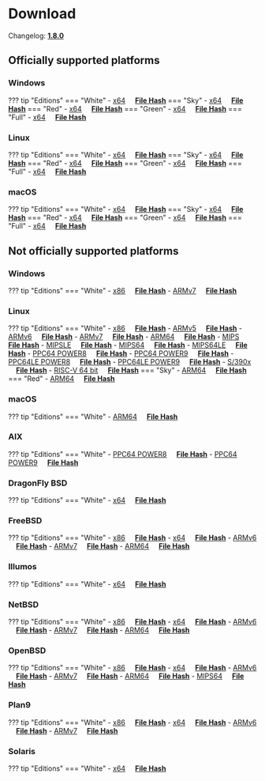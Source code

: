 # Download

Changelog: [**1.8.0**](../Changelog.md#170-_-july-12-2021)

## Officially supported platforms

### Windows

??? tip "Editions"
    === "White"
        - [x64](/dl/1.8.0/white/windows/dixer_amd64.exe) &nbsp;&nbsp;&nbsp; **<a href="/dl/1.8.0/white/windows/dixer_amd64_checksum.txt" target="_blank">File Hash</a>**
    === "Sky"
        - [x64](/dl/1.8.0/sky/windows/dixer_amd64.exe) &nbsp;&nbsp;&nbsp; **<a href="/dl/1.8.0/sky/windows/dixer_amd64_checksum.txt" target="_blank">File Hash</a>**
    === "Red"
        - [x64](/dl/1.8.0/red/windows/dixer_amd64.exe) &nbsp;&nbsp;&nbsp; **<a href="/dl/1.8.0/red/windows/dixer_amd64_checksum.txt" target="_blank">File Hash</a>**
    === "Green"
        - [x64](/dl/1.8.0/green/windows/dixer_amd64.exe) &nbsp;&nbsp;&nbsp; **<a href="/dl/1.8.0/green/windows/dixer_amd64_checksum.txt" target="_blank">File Hash</a>**
    === "Full"
        - [x64](/dl/1.8.0/full/windows/dixer_amd64.exe) &nbsp;&nbsp;&nbsp; **<a href="/dl/1.8.0/full/windows/dixer_amd64_checksum.txt" target="_blank">File Hash</a>**

### Linux

??? tip "Editions"
    === "White"
        - [x64](/dl/1.8.0/white/linux/dixer_amd64) &nbsp;&nbsp;&nbsp; **<a href="/dl/1.8.0/white/linux/dixer_amd64_checksum.txt" target="_blank">File Hash</a>**
    === "Sky"
        - [x64](/dl/1.8.0/sky/linux/dixer_amd64) &nbsp;&nbsp;&nbsp; **<a href="/dl/1.8.0/sky/linux/dixer_amd64_checksum.txt" target="_blank">File Hash</a>**
    === "Red"
        - [x64](/dl/1.8.0/red/linux/dixer_amd64) &nbsp;&nbsp;&nbsp; **<a href="/dl/1.8.0/red/linux/dixer_amd64_checksum.txt" target="_blank">File Hash</a>**
    === "Green"
        - [x64](/dl/1.8.0/green/linux/dixer_amd64) &nbsp;&nbsp;&nbsp; **<a href="/dl/1.8.0/green/linux/dixer_amd64_checksum.txt" target="_blank">File Hash</a>**
    === "Full"
        - [x64](/dl/1.8.0/full/linux/dixer_amd64) &nbsp;&nbsp;&nbsp; **<a href="/dl/1.8.0/full/linux/dixer_amd64_checksum.txt" target="_blank">File Hash</a>**

### macOS

??? tip "Editions"
    === "White"
        - [x64](/dl/1.8.0/white/darwin/dixer_amd64) &nbsp;&nbsp;&nbsp; **<a href="/dl/1.8.0/white/darwin/dixer_amd64_checksum.txt" target="_blank">File Hash</a>**
    === "Sky"
        - [x64](/dl/1.8.0/sky/darwin/dixer_amd64) &nbsp;&nbsp;&nbsp; **<a href="/dl/1.8.0/sky/darwin/dixer_amd64_checksum.txt" target="_blank">File Hash</a>**
    === "Red"
        - [x64](/dl/1.8.0/red/darwin/dixer_amd64) &nbsp;&nbsp;&nbsp; **<a href="/dl/1.8.0/red/darwin/dixer_amd64_checksum.txt" target="_blank">File Hash</a>**
    === "Green"
        - [x64](/dl/1.8.0/green/darwin/dixer_amd64) &nbsp;&nbsp;&nbsp; **<a href="/dl/1.8.0/green/darwin/dixer_amd64_checksum.txt" target="_blank">File Hash</a>**
    === "Full"
        - [x64](/dl/1.8.0/full/darwin/dixer_amd64) &nbsp;&nbsp;&nbsp; **<a href="/dl/1.8.0/full/darwin/dixer_amd64_checksum.txt" target="_blank">File Hash</a>**

## Not officially supported platforms

### Windows

??? tip "Editions"
    === "White"
        - [x86](/dl/1.8.0/white/windows/dixer_386.exe) &nbsp;&nbsp;&nbsp; **<a href="/dl/1.8.0/white/windows/dixer_386_checksum.txt" target="_blank">File Hash</a>**
        - [ARMv7](/dl/1.8.0/white/windows/dixer_armV7.exe) &nbsp;&nbsp;&nbsp; **<a href="/dl/1.8.0/white/windows/dixer_armV7_checksum.txt" target="_blank">File Hash</a>**

### Linux

??? tip "Editions"
    === "White"
        - [x86](/dl/1.8.0/white/linux/dixer_386) &nbsp;&nbsp;&nbsp; **<a href="/dl/1.8.0/white/linux/dixer_386_checksum.txt" target="_blank">File Hash</a>**
        - [ARMv5](/dl/1.8.0/white/linux/dixer_armV5) &nbsp;&nbsp;&nbsp; **<a href="/dl/1.8.0/white/linux/dixer_armV5_checksum.txt" target="_blank">File Hash</a>**
        - [ARMv6](/dl/1.8.0/white/linux/dixer_armV6) &nbsp;&nbsp;&nbsp; **<a href="/dl/1.8.0/white/linux/dixer_armV6_checksum.txt" target="_blank">File Hash</a>**
        - [ARMv7](/dl/1.8.0/white/linux/dixer_armV7) &nbsp;&nbsp;&nbsp; **<a href="/dl/1.8.0/white/linux/dixer_armV7_checksum.txt" target="_blank">File Hash</a>**
        - [ARM64](/dl/1.8.0/white/linux/dixer_arm64) &nbsp;&nbsp;&nbsp; **<a href="/dl/1.8.0/white/linux/dixer_arm64_checksum.txt" target="_blank">File Hash</a>**
        - [MIPS](/dl/1.8.0/white/linux/dixer_mips) &nbsp;&nbsp;&nbsp; **<a href="/dl/1.8.0/white/linux/dixer_mips_checksum.txt" target="_blank">File Hash</a>**
        - [MIPSLE](/dl/1.8.0/white/linux/dixer_mipsle) &nbsp;&nbsp;&nbsp; **<a href="/dl/1.8.0/white/linux/dixer_mipsle_checksum.txt" target="_blank">File Hash</a>**
        - [MIPS64](/dl/1.8.0/white/linux/dixer_mips64) &nbsp;&nbsp;&nbsp; **<a href="/dl/1.8.0/white/linux/dixer_mips64_checksum.txt" target="_blank">File Hash</a>**
        - [MIPS64LE](/dl/1.8.0/white/linux/dixer_mips64le) &nbsp;&nbsp;&nbsp; **<a href="/dl/1.8.0/white/linux/dixer_mips64le_checksum.txt" target="_blank">File Hash</a>**
        - [PPC64 POWER8](/dl/1.8.0/white/linux/dixer_ppc64_power8) &nbsp;&nbsp;&nbsp; **<a href="/dl/1.8.0/white/linux/dixer_ppc64_power8_checksum.txt" target="_blank">File Hash</a>**
        - [PPC64 POWER9](/dl/1.8.0/white/linux/dixer_ppc64_power9) &nbsp;&nbsp;&nbsp; **<a href="/dl/1.8.0/white/linux/dixer_ppc64_power9_checksum.txt" target="_blank">File Hash</a>**
        - [PPC64LE POWER8](/dl/1.8.0/white/linux/dixer_ppc64le_power8) &nbsp;&nbsp;&nbsp; **<a href="/dl/1.8.0/white/linux/dixer_ppc64le_power8_checksum.txt" target="_blank">File Hash</a>**
        - [PPC64LE POWER9](/dl/1.8.0/white/linux/dixer_ppc64le_power9) &nbsp;&nbsp;&nbsp; **<a href="/dl/1.8.0/white/linux/dixer_ppc64le_power9_checksum.txt" target="_blank">File Hash</a>**
        - [S/390x](/dl/1.8.0/white/linux/dixer_s390x) &nbsp;&nbsp;&nbsp; **<a href="/dl/1.8.0/white/linux/dixer_s390x_checksum.txt" target="_blank">File Hash</a>**
        - [RISC-V 64 bit](/dl/1.8.0/white/linux/dixer_riscv64) &nbsp;&nbsp;&nbsp; **<a href="/dl/1.8.0/white/linux/dixer_riscv64_checksum.txt" target="_blank">File Hash</a>**
    === "Sky"
        - [ARM64](/dl/1.8.0/sky/linux/dixer_arm64) &nbsp;&nbsp;&nbsp; **<a href="/dl/1.8.0/sky/linux/dixer_arm64_checksum.txt" target="_blank">File Hash</a>**
    === "Red"
        - [ARM64](/dl/1.8.0/red/linux/dixer_arm64) &nbsp;&nbsp;&nbsp; **<a href="/dl/1.8.0/red/linux/dixer_arm64_checksum.txt" target="_blank">File Hash</a>**

### macOS

??? tip "Editions"
    === "White"
        - [ARM64](/dl/1.8.0/white/darwin/dixer_arm64) &nbsp;&nbsp;&nbsp; **<a href="/dl/1.8.0/white/darwin/dixer_arm64_checksum.txt" target="_blank">File Hash</a>**

### AIX

??? tip "Editions"
    === "White"
        - [PPC64 POWER8](/dl/1.8.0/white/aix/dixer_ppc64_power8) &nbsp;&nbsp;&nbsp; **<a href="/dl/1.8.0/white/aix/dixer_ppc64_power8_checksum.txt" target="_blank">File Hash</a>**
        - [PPC64 POWER9](/dl/1.8.0/white/aix/dixer_ppc64_power9) &nbsp;&nbsp;&nbsp; **<a href="/dl/1.8.0/white/aix/dixer_ppc64_power9_checksum.txt" target="_blank">File Hash</a>**

### DragonFly BSD

??? tip "Editions"
    === "White"
        - [x64](/dl/1.8.0/white/dragonfly/dixer_amd64) &nbsp;&nbsp;&nbsp; **<a href="/dl/1.8.0/white/dragonfly/dixer_amd64_checksum.txt" target="_blank">File Hash</a>**

### FreeBSD

??? tip "Editions"
    === "White"
        - [x86](/dl/1.8.0/white/freebsd/dixer_386) &nbsp;&nbsp;&nbsp; **<a href="/dl/1.8.0/white/freebsd/dixer_386_checksum.txt" target="_blank">File Hash</a>**
        - [x64](/dl/1.8.0/white/freebsd/dixer_amd64) &nbsp;&nbsp;&nbsp; **<a href="/dl/1.8.0/white/freebsd/dixer_amd64_checksum.txt" target="_blank">File Hash</a>**
        - [ARMv6](/dl/1.8.0/white/freebsd/dixer_armV6) &nbsp;&nbsp;&nbsp; **<a href="/dl/1.8.0/white/freebsd/dixer_armV6_checksum.txt" target="_blank">File Hash</a>**
        - [ARMv7](/dl/1.8.0/white/freebsd/dixer_armV7) &nbsp;&nbsp;&nbsp; **<a href="/dl/1.8.0/white/freebsd/dixer_armV7_checksum.txt" target="_blank">File Hash</a>**
        - [ARM64](/dl/1.8.0/white/freebsd/dixer_arm64) &nbsp;&nbsp;&nbsp; **<a href="/dl/1.8.0/white/freebsd/dixer_arm64_checksum.txt" target="_blank">File Hash</a>**

### Illumos

??? tip "Editions"
    === "White"
        - [x64](/dl/1.8.0/white/illumos/dixer_amd64) &nbsp;&nbsp;&nbsp; **<a href="/dl/1.8.0/white/illumos/dixer_amd64_checksum.txt" target="_blank">File Hash</a>**

### NetBSD

??? tip "Editions"
    === "White"
        - [x86](/dl/1.8.0/white/netbsd/dixer_386) &nbsp;&nbsp;&nbsp; **<a href="/dl/1.8.0/white/netbsd/dixer_386_checksum.txt" target="_blank">File Hash</a>**
        - [x64](/dl/1.8.0/white/netbsd/dixer_amd64) &nbsp;&nbsp;&nbsp; **<a href="/dl/1.8.0/white/netbsd/dixer_amd64_checksum.txt" target="_blank">File Hash</a>**
        - [ARMv6](/dl/1.8.0/white/netbsd/dixer_armV6) &nbsp;&nbsp;&nbsp; **<a href="/dl/1.8.0/white/netbsd/dixer_armV6_checksum.txt" target="_blank">File Hash</a>**
        - [ARMv7](/dl/1.8.0/white/netbsd/dixer_armV7) &nbsp;&nbsp;&nbsp; **<a href="/dl/1.8.0/white/netbsd/dixer_armV7_checksum.txt" target="_blank">File Hash</a>**
        - [ARM64](/dl/1.8.0/white/netbsd/dixer_arm64) &nbsp;&nbsp;&nbsp; **<a href="/dl/1.8.0/white/netbsd/dixer_arm64_checksum.txt" target="_blank">File Hash</a>**

### OpenBSD

??? tip "Editions"
    === "White"
        - [x86](/dl/1.8.0/white/openbsd/dixer_386) &nbsp;&nbsp;&nbsp; **<a href="/dl/1.8.0/white/openbsd/dixer_386_checksum.txt" target="_blank">File Hash</a>**
        - [x64](/dl/1.8.0/white/openbsd/dixer_amd64) &nbsp;&nbsp;&nbsp; **<a href="/dl/1.8.0/white/openbsd/dixer_amd64_checksum.txt" target="_blank">File Hash</a>**
        - [ARMv6](/dl/1.8.0/white/openbsd/dixer_armV6) &nbsp;&nbsp;&nbsp; **<a href="/dl/1.8.0/white/openbsd/dixer_armV6_checksum.txt" target="_blank">File Hash</a>**
        - [ARMv7](/dl/1.8.0/white/openbsd/dixer_armV7) &nbsp;&nbsp;&nbsp; **<a href="/dl/1.8.0/white/openbsd/dixer_armV7_checksum.txt" target="_blank">File Hash</a>**
        - [ARM64](/dl/1.8.0/white/openbsd/dixer_arm64) &nbsp;&nbsp;&nbsp; **<a href="/dl/1.8.0/white/openbsd/dixer_arm64_checksum.txt" target="_blank">File Hash</a>**
        - [MIPS64](/dl/1.8.0/white/openbsd/dixer_mips64) &nbsp;&nbsp;&nbsp; **<a href="/dl/1.8.0/white/openbsd/dixer_mips64_checksum.txt" target="_blank">File Hash</a>**

### Plan9

??? tip "Editions"
    === "White"
        - [x86](/dl/1.8.0/white/plan9/dixer_386) &nbsp;&nbsp;&nbsp; **<a href="/dl/1.8.0/white/plan9/dixer_386_checksum.txt" target="_blank">File Hash</a>**
        - [x64](/dl/1.8.0/white/plan9/dixer_amd64) &nbsp;&nbsp;&nbsp; **<a href="/dl/1.8.0/white/plan9/dixer_amd64_checksum.txt" target="_blank">File Hash</a>**
        - [ARMv6](/dl/1.8.0/white/plan9/dixer_armV6) &nbsp;&nbsp;&nbsp; **<a href="/dl/1.8.0/white/plan9/dixer_armV6_checksum.txt" target="_blank">File Hash</a>**
        - [ARMv7](/dl/1.8.0/white/plan9/dixer_armV7) &nbsp;&nbsp;&nbsp; **<a href="/dl/1.8.0/white/plan9/dixer_armV7_checksum.txt" target="_blank">File Hash</a>**

### Solaris

??? tip "Editions"
    === "White"
        - [x64](/dl/1.8.0/white/solaris/dixer_amd64) &nbsp;&nbsp;&nbsp; **<a href="/dl/1.8.0/white/solaris/dixer_amd64_checksum.txt" target="_blank">File Hash</a>**
